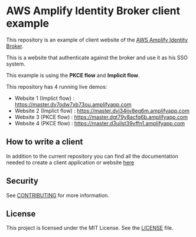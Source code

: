 # AWS Amplify Identity Broker client example

This repository is an example of client website of the [AWS Amplify Identity Broker](https://github.com/awslabs/aws-amplify-identity-broker).

This is a website that authenticate against the broker and use it as his SSO system.

This example is using the __PKCE flow__ and __Implicit flow__.

This repository has 4 running live demos:

* Website 1 (Implict flow) : https://master.dv7odw7xb73ou.amplifyapp.com 
* Website 2 (Implict flow) : https://master.dvj34ijv8eg6m.amplifyapp.com 
* Website 3 (PKCE flow) :  https://master.dgt79y8acfq6b.amplifyapp.com 
* Website 4 (PKCE flow) :  https://master.d3uilst39vffn1.amplifyapp.com 

## How to write a client

In addition to the current repository you can find all the documentation needed to create a client application or website [here](https://github.com/awslabs/aws-amplify-identity-broker/blob/master/Documentation/ClientDeveloperDocumentation.md)

## Security

See [CONTRIBUTING](CONTRIBUTING.md#security-issue-notifications) for more information.

## License

This project is licensed under the MIT License. See the [LICENSE](LICENSE) file.
